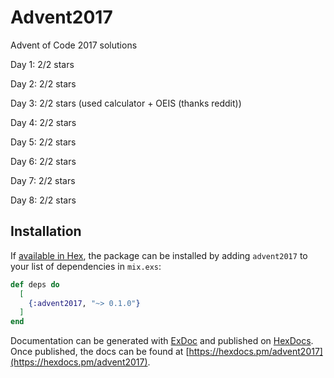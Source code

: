 # Advent2017

Advent of Code 2017 solutions

Day 1: 2/2 stars

Day 2: 2/2 stars

Day 3: 2/2 stars (used calculator + OEIS (thanks reddit))

Day 4: 2/2 stars

Day 5: 2/2 stars

Day 6: 2/2 stars

Day 7: 2/2 stars

Day 8: 2/2 stars

## Installation

If [available in Hex](https://hex.pm/docs/publish), the package can be installed
by adding `advent2017` to your list of dependencies in `mix.exs`:

```elixir
def deps do
  [
    {:advent2017, "~> 0.1.0"}
  ]
end
```

Documentation can be generated with [ExDoc](https://github.com/elixir-lang/ex_doc)
and published on [HexDocs](https://hexdocs.pm). Once published, the docs can
be found at [https://hexdocs.pm/advent2017](https://hexdocs.pm/advent2017).

